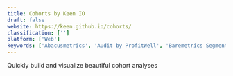```yaml
---
title: Cohorts by Keen IO
draft: false 
website: https://keen.github.io/cohorts/
classification: ['']
platform: ['Web']
keywords: ['Abacusmetrics', 'Audit by ProfitWell', 'Baremetrics Segmentation', 'Benchmark from Brandwatch', 'ChartMogul API', 'Koala', 'MRR.io', 'Open Benchmarks', 'ProfitWell', 'Revealytics', 'SaaS Metrics Refresher from ChartMogul', 'Social media benchmarks by Socialinsider']
---
```

Quickly build and visualize beautiful cohort analyses